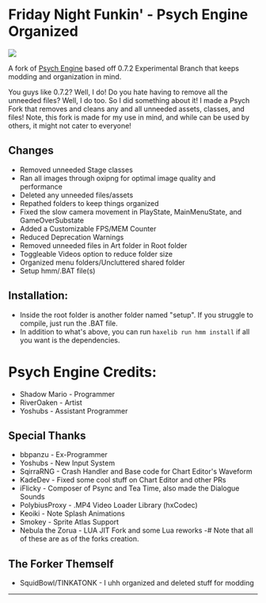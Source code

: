 # Friday Night Funkin' - Psych Engine Organized

![](https://github.com/SquidBowl/PE-0.7.2-ORGANIZED/blob/main/art/thumbnail.gif)

A fork of [Psych Engine](https://github.com/ShadowMario/) based off 0.7.2 Experimental Branch that keeps modding and organization in mind. 

You guys like 0.7.2? Well, I do! Do you hate having to remove all the unneeded files? Well, I do too. So I did something about it! I made a Psych Fork that removes and cleans any and all unneeded assets, classes, and files! Note, this fork is made for my use in mind, and while can be used by others, it might not cater to everyone!

## Changes
- Removed unneeded Stage classes
- Ran all images through oxipng for optimal image quality and performance
- Deleted any unneeded files/assets
- Repathed folders to keep things organized
- Fixed the slow camera movement in PlayState, MainMenuState, and GameOverSubstate
- Added a Customizable FPS/MEM Counter
- Reduced Deprecation Warnings
- Removed unneeded files in Art folder in Root folder
- Toggleable Videos option to reduce folder size
- Organized menu folders/Uncluttered shared folder
- Setup hmm/.BAT file(s)

## Installation:
* Inside the root folder is another folder named "setup". If you struggle to compile, just run the .BAT file.
* In addition to what's above, you can run ``haxelib run hmm install`` if all you want is the dependencies.

# Psych Engine Credits: 
* Shadow Mario - Programmer
* RiverOaken - Artist
* Yoshubs - Assistant Programmer

## Special Thanks
* bbpanzu - Ex-Programmer
* Yoshubs - New Input System
* SqirraRNG - Crash Handler and Base code for Chart Editor's Waveform
* KadeDev - Fixed some cool stuff on Chart Editor and other PRs
* iFlicky - Composer of Psync and Tea Time, also made the Dialogue Sounds
* PolybiusProxy - .MP4 Video Loader Library (hxCodec)
* Keoiki - Note Splash Animations
* Smokey - Sprite Atlas Support
* Nebula the Zorua - LUA JIT Fork and some Lua reworks
-# Note that all of these are as of the forks creation.

## The Forker Themself
* SquidBowl/TINKATONK - I uhh organized and deleted stuff for modding
_____________________________________

